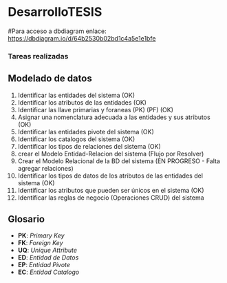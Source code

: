 # DesarrolloTESIS

#Para acceso a dbdiagram enlace: https://dbdiagram.io/d/64b2530b02bd1c4a5e1e1bfe

### Tareas realizadas
## Modelado de datos

1. Identificar las entidades del sistema                                        (OK)
1. Identificar los atributos de las entidades                                   (OK)
1. Identificar las llave primarias y foraneas (PK) (PF)                         (OK)
1. Asignar una nomenclatura adecuada a las entidades y sus atributos            (OK)
1. Identificar las entidades pivote del sistema                                 (OK)
1. Identificar los catalogos del sistema                                        (OK)
1. Identificar los tipos de relaciones del sistema                              (OK)
1. crear el Modelo Entidad-Relacion del sistema                                 (Flujo por Resolver)
1. Crear el Modelo Relacional de la BD del sistema                              (EN PROGRESO - Falta agregar relaciones)
1. Identificar los tipos de datos de los atributos de las entidades del sistema (OK)
1. Identificar los atributos que pueden ser únicos en el sistema                (OK)
1. Identificar las reglas de negocio (Operaciones CRUD) del sistema             

## Glosario

- **PK**: _Primary Key_
- **FK**: _Foreign Key_
- **UQ**: _Unique Attribute_
- **ED**: _Entidad de Datos_
- **EP**: _Entidad Pivote_
- **EC**: _Entidad Catalogo_
